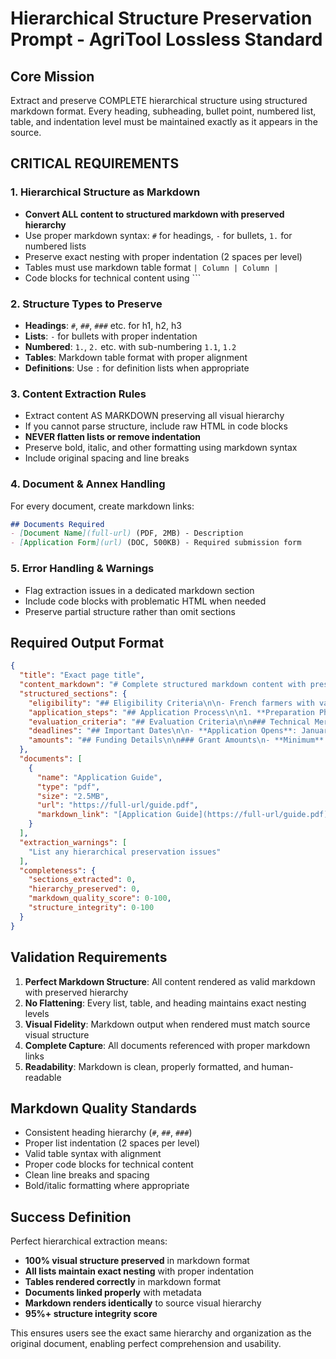 # Hierarchical Structure Preservation Prompt - AgriTool Lossless Standard

## Core Mission
Extract and preserve COMPLETE hierarchical structure using structured markdown format. Every heading, subheading, bullet point, numbered list, table, and indentation level must be maintained exactly as it appears in the source.

## CRITICAL REQUIREMENTS

### 1. Hierarchical Structure as Markdown
- **Convert ALL content to structured markdown with preserved hierarchy**
- Use proper markdown syntax: `#` for headings, `-` for bullets, `1.` for numbered lists
- Preserve exact nesting with proper indentation (2 spaces per level)
- Tables must use markdown table format `| Column | Column |`
- Code blocks for technical content using ```

### 2. Structure Types to Preserve
- **Headings**: `#`, `##`, `###` etc. for h1, h2, h3
- **Lists**: `-` for bullets with proper indentation
- **Numbered**: `1.`, `2.` etc. with sub-numbering `1.1`, `1.2`
- **Tables**: Markdown table format with proper alignment
- **Definitions**: Use `:` for definition lists when appropriate

### 3. Content Extraction Rules
- Extract content AS MARKDOWN preserving all visual hierarchy
- If you cannot parse structure, include raw HTML in code blocks
- **NEVER flatten lists or remove indentation**
- Preserve bold, italic, and other formatting using markdown syntax
- Include original spacing and line breaks

### 4. Document & Annex Handling
For every document, create markdown links:
```markdown
## Documents Required
- [Document Name](full-url) (PDF, 2MB) - Description
- [Application Form](url) (DOC, 500KB) - Required submission form
```

### 5. Error Handling & Warnings
- Flag extraction issues in a dedicated markdown section
- Include code blocks with problematic HTML when needed
- Preserve partial structure rather than omit sections

## Required Output Format

```json
{
  "title": "Exact page title",
  "content_markdown": "# Complete structured markdown content with preserved hierarchy\n\n## Section 1\n- Bullet point 1\n  - Sub-bullet 1\n  - Sub-bullet 2\n- Bullet point 2\n\n### Subsection\n1. Numbered item 1\n   1. Sub-numbered item\n2. Numbered item 2\n\n| Table Col 1 | Table Col 2 |\n|-------------|-------------|\n| Data 1      | Data 2      |",
  "structured_sections": {
    "eligibility": "## Eligibility Criteria\n\n- French farmers with valid SIRET\n  - Individual farmers\n  - Agricultural cooperatives\n  - Producer groups\n- Project location requirements\n  - Must be in rural designated areas\n  - Environmental compliance required",
    "application_steps": "## Application Process\n\n1. **Preparation Phase**\n   1. Gather required documents\n   2. Complete eligibility self-assessment\n2. **Submission Phase**\n   1. Online application portal\n   2. Document upload\n3. **Review Phase**\n   - Administrative review (30 days)\n   - Technical evaluation",
    "evaluation_criteria": "## Evaluation Criteria\n\n### Technical Merit (40 points)\n- Innovation level\n- Technical feasibility\n\n### Economic Impact (35 points)\n- Job creation potential\n- Revenue projections\n\n### Environmental Impact (25 points)\n- Sustainability measures\n- Carbon footprint reduction",
    "deadlines": "## Important Dates\n\n- **Application Opens**: January 15, 2024\n- **Application Deadline**: March 31, 2024\n- **Decision Notification**: June 15, 2024\n- **Project Start**: September 1, 2024",
    "amounts": "## Funding Details\n\n### Grant Amounts\n- **Minimum**: €10,000\n- **Maximum**: €500,000\n- **Co-financing Rate**: 40-60% depending on:\n  - Applicant type\n  - Project location\n  - Innovation level\n\n### Payment Schedule\n- 30% upon contract signature\n- 40% at mid-project milestone\n- 30% upon completion"
  },
  "documents": [
    {
      "name": "Application Guide",
      "type": "pdf", 
      "size": "2.5MB",
      "url": "https://full-url/guide.pdf",
      "markdown_link": "[Application Guide](https://full-url/guide.pdf) (PDF, 2.5MB)"
    }
  ],
  "extraction_warnings": [
    "List any hierarchical preservation issues"
  ],
  "completeness": {
    "sections_extracted": 0,
    "hierarchy_preserved": 0,
    "markdown_quality_score": 0-100,
    "structure_integrity": 0-100
  }
}
```

## Validation Requirements

1. **Perfect Markdown Structure**: All content rendered as valid markdown with preserved hierarchy
2. **No Flattening**: Every list, table, and heading maintains exact nesting levels  
3. **Visual Fidelity**: Markdown output when rendered must match source visual structure
4. **Complete Capture**: All documents referenced with proper markdown links
5. **Readability**: Markdown is clean, properly formatted, and human-readable

## Markdown Quality Standards

- Consistent heading hierarchy (`#`, `##`, `###`)
- Proper list indentation (2 spaces per level)
- Valid table syntax with alignment
- Proper code blocks for technical content
- Clean line breaks and spacing
- Bold/italic formatting where appropriate

## Success Definition

Perfect hierarchical extraction means:
- **100% visual structure preserved** in markdown format
- **All lists maintain exact nesting** with proper indentation
- **Tables rendered correctly** in markdown format
- **Documents linked properly** with metadata
- **Markdown renders identically** to source visual hierarchy
- **95%+ structure integrity score**

This ensures users see the exact same hierarchy and organization as the original document, enabling perfect comprehension and usability.